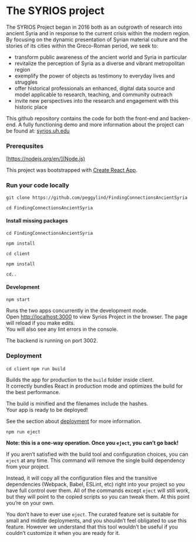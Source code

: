 # The SYRIOS project

The SYRIOS Project began in 2016 both as an outgrowth of research into ancient Syria and in response to the current crisis within the modern region. By focusing on the dynamic presentation of Syrian material culture and the stories of its cities within the Greco-Roman period, we seek to:

- transform public awareness of the ancient world and Syria in particular
- revitalize the perception of Syria as a diverse and vibrant metropolitan region
- exemplify the power of objects as testimony to everyday lives and struggles
- offer historical professionals an enhanced, digital data source and model applicable to research, teaching, and community outreach
- invite new perspectives into the research and engagement with this historic place

This github repository contains the code for both the front-end and backen-end.
A fully functioning demo and more information about the project can be found at: [syrios.uh.edu](https://syrios.uh.edu)


### Prerequsites

[https://nodejs.org/en/](Node.js)

This project was bootstrapped with [Create React App](https://github.com/facebook/create-react-app).

### Run your code locally

`git clone https://github.com/peggylind/FindingConnectionsAncientSyria`

`cd FindingConnectionsAncientSyria`

#### Install missing packages

`cd FindingConnectionsAncientSyria`

`npm install`

`cd client`

`npm install`

`cd..`

#### Development
 `npm start`

Runs the two apps concurrently in the development mode.<br>
Open [http://localhost:3000](http://localhost:3000) to view Syrios Project in the browser.
The page will reload if you make edits.<br>
You will also see any lint errors in the console.

The backend is running on port 3002.

### Deployment
 `cd client`
 `npm run build`

Builds the app for production to the `build` folder inside client.<br>
It correctly bundles React in production mode and optimizes the build for the best performance.

The build is minified and the filenames include the hashes.<br>
Your app is ready to be deployed!

See the section about [deployment](https://facebook.github.io/create-react-app/docs/deployment) for more information.

`npm run eject`

**Note: this is a one-way operation. Once you `eject`, you can’t go back!**

If you aren’t satisfied with the build tool and configuration choices, you can `eject` at any time. This command will remove the single build dependency from your project.

Instead, it will copy all the configuration files and the transitive dependencies (Webpack, Babel, ESLint, etc) right into your project so you have full control over them. All of the commands except `eject` will still work, but they will point to the copied scripts so you can tweak them. At this point you’re on your own.

You don’t have to ever use `eject`. The curated feature set is suitable for small and middle deployments, and you shouldn’t feel obligated to use this feature. However we understand that this tool wouldn’t be useful if you couldn’t customize it when you are ready for it.

